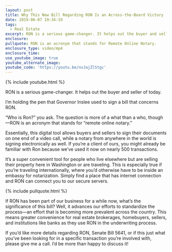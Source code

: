 ```yaml
---
layout: post
title: Why This New Bill Regarding RON Is an Across-the-Board Victory
date: 2019-06-07 19:34:19
tags:
  - Real Estate
excerpt: RON is a serious game-changer. It helps out the buyer and seller of today.
enclosure:
pullquote: RON is an acronym that stands for Remote Online Notary.
enclosure_type: video/mp4
enclosure_time:
use_youtube_image: true
youtube_alternate_image:
youtube_code: 'https://youtu.be/nvJajZlStgc'
---
```


{% include youtube.html %}

RON is a serious game-changer. It helps out the buyer and seller of today.

I’m holding the pen that Governor Inslee used to sign a bill that concerns RON.&nbsp;

“Who is Ron?” you ask. The question is more of a what than a who, though—RON is an acronym that stands for “remote online notary.”&nbsp;

Essentially, this digital tool allows buyers and sellers to sign their documents on one end of a video call, while a notary from anywhere in the world is signing electronically as well. If you’re a client of ours, you might already be familiar with Ron because we’ve used it now on nearly 500 transactions. &nbsp;

It’s a super convenient tool for people who live elsewhere but are selling their property here in Washington or are traveling. This is especially true if you’re traveling internationally, where you’d otherwise have to be inside an embassy for notarization. Simply find a place that has internet connection and RON can connect you to our secure servers.&nbsp;

{% include pullquote.html %}

If RON has been part of our business for a while now, what’s the significance of this bill? Well, it advances our efforts to standardize the process—an effort that is becoming more prevalent across the country. This means greater convenience for real estate brokerages, homebuyers, sellers, and institutions like banks as they use RON in the underwriting process.&nbsp;

If you’d like more details regarding RON, Senate Bill 5641, or if this just what you’ve been looking for in a specific transaction you’re involved with, please give me a call. I’d be more than happy to discuss it\!